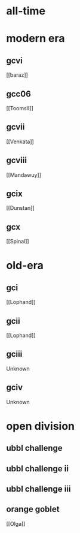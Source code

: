 # all-time

# modern era

## gcvi

[[baraz]]

## gcc06

[[ToomsII]]

## gcvii

[[Venkata]]

## gcviii

[[Mandawuy]]

## gcix

[[Dunstan]]

## gcx

[[Spinal]]

# old-era

## gci

[[Lophand]]

## gcii

[[Lophand]]

## gciii

Unknown

## gciv

Unknown

# open division

## ubbl challenge

## ubbl challenge ii

## ubbl challenge iii

## orange goblet

[[Olga]]